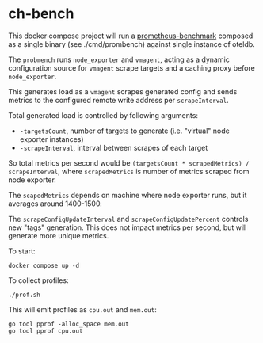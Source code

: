# ch-bench

This docker compose project will run a [prometheus-benchmark](https://github.com/VictoriaMetrics/prometheus-benchmark)
composed as a single binary (see ./cmd/prombench) against single instance of oteldb.

The `probmench` runs `node_exporter` and `vmagent`, acting as a dynamic configuration source for `vmagent` scrape targets
and a caching proxy before `node_exporter`.

This generates load as a `vmagent` scrapes generated config and sends metrics to the configured remote write address per `scrapeInterval`.

Total generated load is controlled by following arguments:
- `-targetsCount`, number of targets to generate (i.e. "virtual" node exporter instances)
- `-scrapeInterval`, interval between scrapes of each target

So total metrics per second would be `(targetsCount * scrapedMetrics) / scrapeInterval`, where
`scrapedMetrics` is number of metrics scraped from node exporter.

The `scapedMetrics` depends on machine where node exporter runs, but it averages around 1400-1500.

The `scrapeConfigUpdateInterval` and `scrapeConfigUpdatePercent` controls new "tags" generation.
This does not impact metrics per second, but will generate more unique metrics.

To start:

```
docker compose up -d
```

To collect profiles:
```
./prof.sh
```

This will emit profiles as `cpu.out` and `mem.out`:

```
go tool pprof -alloc_space mem.out
go tool pprof cpu.out
```